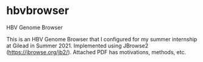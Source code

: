 # hbvbrowser
HBV Genome Browser

This is an HBV Genome Browser that I configured for my summer internship at Gilead in Summer 2021. Implemented using JBrowse2 (https://jbrowse.org/jb2/).
Attached PDF has motivations, methods, etc.
